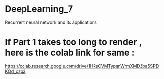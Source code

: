 # DeepLearning_7
Recurrent neural network and its applications

# If Part 1 takes too long to render , here is the colab link for same :
https://colab.research.google.com/drive/1HRsCVMTypqnWrmXMD2ba5SPDKQd_czg3
